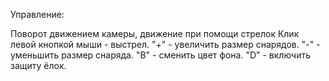 ﻿Управление:

Поворот движением камеры, движение при помощи стрелок
Клик левой кнопкой мыши - выстрел.
"+" - увеличить размер снарядов.
"-" - уменьшить размер снаряда.
"B" - сменить цвет фона.
"D" - включить защиту ёлок.
